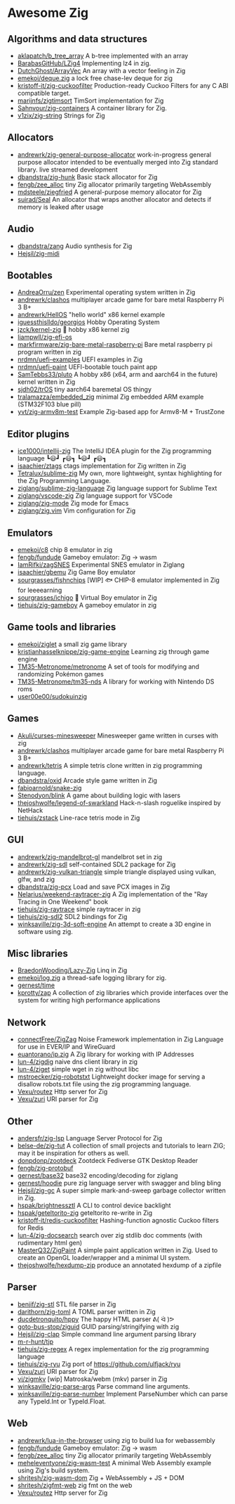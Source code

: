 # Awesome Zig

## Algorithms and data structures
- [aklapatch/b_tree_array](https://github.com/aklapatch/b_tree_array) A b-tree implemented with an array
- [BarabasGitHub/LZig4](https://github.com/BarabasGitHub/LZig4) Implementing lz4 in zig.
- [DutchGhost/ArrayVec](https://github.com/DutchGhost/ArrayVec) An array with a vector feeling in Zig
- [emekoi/deque.zig](https://github.com/emekoi/deque.zig) a lock free chase-lev deque for zig
- [kristoff-it/zig-cuckoofilter](https://github.com/kristoff-it/zig-cuckoofilter) Production-ready Cuckoo Filters for any C ABI compatible target.
- [marijnfs/zigtimsort](https://github.com/marijnfs/zigtimsort) TimSort implementation for Zig
- [Sahnvour/zig-containers](https://github.com/Sahnvour/zig-containers) A container library for Zig.
- [v1zix/zig-string](https://github.com/v1zix/zig-string) Strings for Zig

## Allocators
- [andrewrk/zig-general-purpose-allocator](https://github.com/andrewrk/zig-general-purpose-allocator) work-in-progress general purpose allocator intended to be eventually merged into Zig standard library. live streamed development
- [dbandstra/zig-hunk](https://github.com/dbandstra/zig-hunk) Basic stack allocator for Zig
- [fengb/zee_alloc](https://github.com/fengb/zee_alloc) tiny Zig allocator primarily targeting WebAssembly
- [mdsteele/ziegfried](https://github.com/mdsteele/ziegfried) A general-purpose memory allocator for Zig
- [suirad/Seal](https://github.com/suirad/Seal) An allocator that wraps another allocator and detects if memory is leaked after usage

## Audio
- [dbandstra/zang](https://github.com/dbandstra/zang) Audio synthesis for Zig
- [Hejsil/zig-midi](https://github.com/Hejsil/zig-midi)

## Bootables
- [AndreaOrru/zen](https://github.com/AndreaOrru/zen) Experimental operating system written in Zig
- [andrewrk/clashos](https://github.com/andrewrk/clashos) multiplayer arcade game for bare metal Raspberry Pi 3 B+
- [andrewrk/HellOS](https://github.com/andrewrk/HellOS) "hello world" x86 kernel example
- [iguessthislldo/georgios](https://github.com/iguessthislldo/georgios) Hobby Operating System
- [jzck/kernel-zig](https://github.com/jzck/kernel-zig) 💾 hobby x86 kernel zig
- [liampwll/zig-efi-os](https://github.com/liampwll/zig-efi-os)
- [markfirmware/zig-bare-metal-raspberry-pi](https://github.com/markfirmware/zig-bare-metal-raspberry-pi) Bare metal raspberry pi program written in zig
- [nrdmn/uefi-examples](https://github.com/nrdmn/uefi-examples) UEFI examples in Zig
- [nrdmn/uefi-paint](https://github.com/nrdmn/uefi-paint) UEFI-bootable touch paint app
- [SamTebbs33/pluto](https://github.com/SamTebbs33/pluto) A hobby x86 (x64, arm and aarch64 in the future) kernel written in Zig
- [sjdh02/trOS](https://github.com/sjdh02/trOS) tiny aarch64 baremetal OS thingy
- [tralamazza/embedded_zig](https://github.com/tralamazza/embedded_zig) minimal Zig embedded ARM example (STM32F103 blue pill)
- [yvt/zig-armv8m-test](https://github.com/yvt/zig-armv8m-test) Example Zig-based app for Armv8-M + TrustZone

## Editor plugins
- [ice1000/intellij-zig](https://github.com/ice1000/intellij-zig) The IntelliJ IDEA plugin for the Zig programming language ┗😃┛ ┏😃┓ ┗😃┛ ┏😃┓
- [isaachier/ztags](https://github.com/isaachier/ztags) ctags implementation for Zig written in Zig
- [Tetralux/sublime-zig](https://github.com/Tetralux/sublime-zig) My own, more lightweight, syntax highlighting for the Zig Programming Language.
- [ziglang/sublime-zig-language](https://github.com/ziglang/sublime-zig-language) Zig language support for Sublime Text
- [ziglang/vscode-zig](https://github.com/ziglang/vscode-zig) Zig language support for VSCode
- [ziglang/zig-mode](https://github.com/ziglang/zig-mode) Zig mode for Emacs
- [ziglang/zig.vim](https://github.com/ziglang/zig.vim) Vim configuration for Zig

## Emulators
- [emekoi/c8](https://github.com/emekoi/c8) chip 8 emulator in zig
- [fengb/fundude](https://github.com/fengb/fundude) Gameboy emulator: Zig -> wasm
- [IamRifki/zagSNES](https://github.com/IamRifki/zagSNES) Experimental SNES emulator in Ziglang
- [isaachier/gbemu](https://github.com/isaachier/gbemu) Zig Game Boy emulator
- [sourgrasses/fishnchips](https://github.com/sourgrasses/fishnchips) [WIP] 🐟 CHIP-8 emulator implemented in Zig for leeeearning
- [sourgrasses/ichigo](https://github.com/sourgrasses/ichigo) 🍓 Virtual Boy emulator in Zig
- [tiehuis/zig-gameboy](https://github.com/tiehuis/zig-gameboy) A gameboy emulator in zig

## Game tools and libraries
- [emekoi/ziglet](https://github.com/emekoi/ziglet) a small zig game library
- [kristianhasselknippe/zig-game-engine](https://github.com/kristianhasselknippe/zig-game-engine) Learning zig through game engine
- [TM35-Metronome/metronome](https://github.com/TM35-Metronome/metronome) A set of tools for modifying and randomizing Pokémon games
- [TM35-Metronome/tm35-nds](https://github.com/TM35-Metronome/tm35-nds) A library for working with Nintendo DS roms
- [user00e00/sudokuinzig](https://github.com/user00e00/sudokuinzig)

## Games
- [Akuli/curses-minesweeper](https://github.com/Akuli/curses-minesweeper) Minesweeper game written in curses with zig
- [andrewrk/clashos](https://github.com/andrewrk/clashos) multiplayer arcade game for bare metal Raspberry Pi 3 B+
- [andrewrk/tetris](https://github.com/andrewrk/tetris) A simple tetris clone written in zig programming language.
- [dbandstra/oxid](https://github.com/dbandstra/oxid) Arcade style game written in Zig
- [fabioarnold/snake-zig](https://github.com/fabioarnold/snake-zig)
- [Stenodyon/blink](https://github.com/Stenodyon/blink) A game about building logic with lasers
- [thejoshwolfe/legend-of-swarkland](https://github.com/thejoshwolfe/legend-of-swarkland) Hack-n-slash roguelike inspired by NetHack
- [tiehuis/zstack](https://github.com/tiehuis/zstack) Line-race tetris mode in Zig

## GUI
- [andrewrk/zig-mandelbrot-gl](https://github.com/andrewrk/zig-mandelbrot-gl) mandelbrot set in zig
- [andrewrk/zig-sdl](https://github.com/andrewrk/zig-sdl) self-contained SDL2 package for Zig
- [andrewrk/zig-vulkan-triangle](https://github.com/andrewrk/zig-vulkan-triangle) simple triangle displayed using vulkan, glfw, and zig
- [dbandstra/zig-pcx](https://github.com/dbandstra/zig-pcx) Load and save PCX images in Zig
- [Nelarius/weekend-raytracer-zig](https://github.com/Nelarius/weekend-raytracer-zig) A Zig implementation of the "Ray Tracing in One Weekend" book
- [tiehuis/zig-raytrace](https://github.com/tiehuis/zig-raytrace) simple raytracer in zig
- [tiehuis/zig-sdl2](https://github.com/tiehuis/zig-sdl2) SDL2 bindings for Zig
- [winksaville/zig-3d-soft-engine](https://github.com/winksaville/zig-3d-soft-engine) An attempt to create a 3D engine in software using zig.

## Misc libraries
- [BraedonWooding/Lazy-Zig](https://github.com/BraedonWooding/Lazy-Zig) Linq in Zig
- [emekoi/log.zig](https://github.com/emekoi/log.zig) a thread-safe logging library for zig.
- [gernest/time](https://github.com/gernest/time)
- [kprotty/zap](https://github.com/kprotty/zap) A collection of zig libraries which provide interfaces over the system for writing high performance applications

## Network
- [connectFree/ZigZag](https://github.com/connectFree/ZigZag) Noise Framework implementation in Zig Language for use in EVER/IP and WireGuard
- [euantorano/ip.zig](https://github.com/euantorano/ip.zig) A Zig library for working with IP Addresses
- [lun-4/zigdig](https://github.com/lun-4/zigdig) naive dns client library in zig
- [lun-4/ziget](https://github.com/lun-4/ziget) simple wget in zig without libc
- [mstroecker/zig-robotstxt](https://github.com/mstroecker/zig-robotstxt) Lightweight docker image for serving a disallow robots.txt file using the zig programming language.
- [Vexu/routez](https://github.com/Vexu/routez) Http server for Zig
- [Vexu/zuri](https://github.com/Vexu/zuri) URI parser for Zig

## Other
- [andersfr/zig-lsp](https://github.com/andersfr/zig-lsp) Language Server Protocol for Zig
- [belse-de/zig-tut](https://github.com/belse-de/zig-tut) A collection of small projects and tutorials to learn ZIG; may it be inspiration for others as well.
- [donpdonp/zootdeck](https://github.com/donpdonp/zootdeck) Zootdeck Fediverse GTK Desktop Reader
- [fengb/zig-protobuf](https://github.com/fengb/zig-protobuf)
- [gernest/base32](https://github.com/gernest/base32) base32 encoding/decoding for ziglang
- [gernest/hoodie](https://github.com/gernest/hoodie) pure zig language server with swagger and bling bling
- [Hejsil/zig-gc](https://github.com/Hejsil/zig-gc) A super simple mark-and-sweep garbage collector written in Zig.
- [hspak/brightnessztl](https://github.com/hspak/brightnessztl) A CLI to control device backlight
- [hspak/geteltorito-zig](https://github.com/hspak/geteltorito-zig) geteltorito re-write in Zig
- [kristoff-it/redis-cuckoofilter](https://github.com/kristoff-it/redis-cuckoofilter) Hashing-function agnostic Cuckoo filters for Redis
- [lun-4/zig-docsearch](https://github.com/lun-4/zig-docsearch) search over zig stdlib doc comments (with rudimentary html gen)
- [MasterQ32/ZigPaint](https://github.com/MasterQ32/ZigPaint) A simple paint application written in Zig. Used to create an OpenGL loader/wrapper and a minimal UI system.
- [thejoshwolfe/hexdump-zip](https://github.com/thejoshwolfe/hexdump-zip) produce an annotated hexdump of a zipfile

## Parser
- [benjif/zig-stl](https://github.com/benjif/zig-stl) STL file parser in Zig
- [darithorn/zig-toml](https://github.com/darithorn/zig-toml) A TOML parser written in Zig
- [ducdetronquito/hppy](https://github.com/ducdetronquito/hppy) The happy HTML parser ᕕ( ᐛ )ᕗ
- [goto-bus-stop/ziguid](https://github.com/goto-bus-stop/ziguid) GUID parsing/stringifying with zig
- [Hejsil/zig-clap](https://github.com/Hejsil/zig-clap) Simple command line argument parsing library
- [m-r-hunt/tjp](https://github.com/m-r-hunt/tjp)
- [tiehuis/zig-regex](https://github.com/tiehuis/zig-regex) A regex implementation for the zig programming language
- [tiehuis/zig-ryu](https://github.com/tiehuis/zig-ryu) Zig port of https://github.com/ulfjack/ryu
- [Vexu/zuri](https://github.com/Vexu/zuri) URI parser for Zig
- [vi/zigmkv](https://github.com/vi/zigmkv) [wip] Matroska/webm (mkv) parser in Zig
- [winksaville/zig-parse-args](https://github.com/winksaville/zig-parse-args) Parse command line arguments.
- [winksaville/zig-parse-number](https://github.com/winksaville/zig-parse-number) Implement ParseNumber which can parse any TypeId.Int or TypeId.Float.

## Web
- [andrewrk/lua-in-the-browser](https://github.com/andrewrk/lua-in-the-browser) using zig to build lua for webassembly
- [fengb/fundude](https://github.com/fengb/fundude) Gameboy emulator: Zig -> wasm
- [fengb/zee_alloc](https://github.com/fengb/zee_alloc) tiny Zig allocator primarily targeting WebAssembly
- [meheleventyone/zig-wasm-test](https://github.com/meheleventyone/zig-wasm-test) A minimal Web Assembly example using Zig's build system.
- [shritesh/zig-wasm-dom](https://github.com/shritesh/zig-wasm-dom) Zig + WebAssembly + JS + DOM
- [shritesh/zigfmt-web](https://github.com/shritesh/zigfmt-web) zig fmt on the web
- [Vexu/routez](https://github.com/Vexu/routez) Http server for Zig
